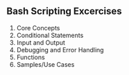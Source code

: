 ## Bash Scripting Excercises ##

1. Core Concepts
2. Conditional Statements
3. Input and Output
4. Debugging and Error Handling
5. Functions
6. Samples/Use Cases

